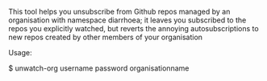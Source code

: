 
This tool helps you unsubscribe from Github repos managed by an organisation with
namespace diarrhoea; it leaves you subscribed to the repos you explicitly watched,
but reverts the annoying autosubscriptions to new repos created by other members
of your organisation

Usage:

  $ unwatch-org username password organisationname

